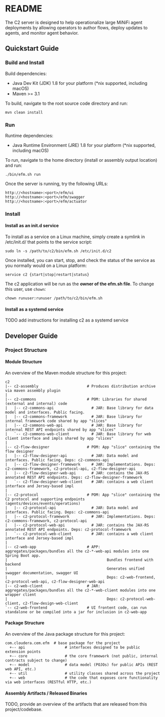<!--
 ~ (c) 2018-2019 Cloudera, Inc. All rights reserved.
 ~
 ~  This code is provided to you pursuant to your written agreement with Cloudera, which may be the terms of the
 ~  Affero General Public License version 3 (AGPLv3), or pursuant to a written agreement with a third party authorized
 ~  to distribute this code.  If you do not have a written agreement with Cloudera or with an authorized and
 ~  properly licensed third party, you do not have any rights to this code.
 ~
 ~  If this code is provided to you under the terms of the AGPLv3:
 ~   (A) CLOUDERA PROVIDES THIS CODE TO YOU WITHOUT WARRANTIES OF ANY KIND;
 ~   (B) CLOUDERA DISCLAIMS ANY AND ALL EXPRESS AND IMPLIED WARRANTIES WITH RESPECT TO THIS CODE, INCLUDING BUT NOT
 ~       LIMITED TO IMPLIED WARRANTIES OF TITLE, NON-INFRINGEMENT, MERCHANTABILITY AND FITNESS FOR A PARTICULAR PURPOSE;
 ~   (C) CLOUDERA IS NOT LIABLE TO YOU, AND WILL NOT DEFEND, INDEMNIFY, OR HOLD YOU HARMLESS FOR ANY CLAIMS ARISING
 ~       FROM OR RELATED TO THE CODE; AND
 ~   (D) WITH RESPECT TO YOUR EXERCISE OF ANY RIGHTS GRANTED TO YOU FOR THE CODE, CLOUDERA IS NOT LIABLE FOR ANY
 ~       DIRECT, INDIRECT, INCIDENTAL, SPECIAL, EXEMPLARY, PUNITIVE OR CONSEQUENTIAL DAMAGES INCLUDING, BUT NOT LIMITED
 ~       TO, DAMAGES RELATED TO LOST REVENUE, LOST PROFITS, LOSS OF INCOME, LOSS OF BUSINESS ADVANTAGE OR
 ~       UNAVAILABILITY, OR LOSS OR CORRUPTION OF DATA.
-->
# README

The C2 server is designed to help operationalize large MiNiFi agent deployments by allowing operators to author flows, deploy updates to agents, and monitor agent behavior.

## Quickstart Guide

### Build and Install

Build dependencies:

- Java Dev Kit (JDK) 1.8 for your platform (*nix supported, including macOS)
- Maven >= 3.1

To build, navigate to the root source code directory and run:

    mvn clean install 

### Run

Runtime dependencies:

- Java Runtime Environment (JRE) 1.8 for your platform (*nix supported, including macOS)

To run, navigate to the home directory (install or assembly output location) and run:

    ./bin/efm.sh run

Once the server is running, try the following URLs:

    http://<hostname>:<port>/efm/ui
    http://<hostname>:<port>/efm/swagger
    http://<hostname>:<port>/efm/actuator

### Install

#### Install as an init.d service

To install as a service on a Linux machine, simply create a symlink in /etc/init.d/ that points to the service script:

    sudo ln -s /path/to/c2/bin/efm.sh /etc/init.d/c2

Once installed, you can start, stop, and check the status of the service as you normally would on a Linux platform:

    service c2 {start|stop|restart|status} 

The c2 application will be run as the **owner of the efm.sh file**. To change this user, use `chown`: 

    chown runuser:runuser /path/to/c2/bin/efm.sh

#### Install as a systemd service

TODO add instructions for installing c2 as a systemd service

## Developer Guide

### Project Structure

#### Module Structure 

An overview of the Maven module structure for this project:

    c2
    |-- c2-assembly                      # Produces distribution archive via maven assembly plugin 
    |  
    |-- c2-commons                       # POM: Libraries for shared (external and internal) code
    |   |-- c2-commons-api                 # JAR: Base library for data model and interfaces. Public facing.
    |   |-- c2-commons-framework           # JAR: Base library for internal framework code shared by app "slices"
    |   |-- c2-commons-web-api             # JAR: Base library for internal REST API endpoints shared by app "slices"
    |   `-- c2-commons-web-client          # JAR: Base library for web client interface and impls shared by app "slices"
    |
    |-- c2-flow-designer                 # POM: App "slice" containing the flow designer
    |   |-- c2-flow-designer-api           # JAR: Data model and interfaces. Public facing. Deps: c2-commons-api
    |   |-- c2-flow-designer-framework     # JAR: Implementations. Deps: c2-commons-framework, c2-protocol-api, c2-flow-designer-api
    |   |-- c2-flow-designer-web-api       # JAR: contains the JAX-RS annotated REST API endpoints. Deps: c2-flow-designer-framework
    |   `-- c2-flow-designer-web-client    # JAR: contains a web client interface and Jersey-based impl
    |
    |-- c2-protocol                      # POM: App "slice" containing the C2 protocol and supporting endpoints (agents/devices/events/operations)
    |   |-- c2-protocol-api                # JAR: Data model and interfaces. Public facing. Deps: c2-commons-api
    |   |-- c2-protocol-framework          # JAR: Implementations. Deps: c2-commons-framework, c2-protocol-api
    |   |-- c2-protocol-web-api            # JAR: contains the JAX-RS annotated REST API endpoints. Deps: c2-protocol-framework
    |   `-- c2-protocol-web-client         # JAR: contains a web client interface and Jersey-based impl
    |
    |-- c2-web-app                       # APP: aggregates/packages/bundles all the c2-*-web-api modules into one Spring Boot app.
    |                                             Bundles frontend with backend
    |                                             Generates unified swagger documentation, swagger UI
    |                                             Deps: c2-web-frontend, c2-protocol-web-api, c2-flow-designer-web-api
    |-- c2-web-client                    # JAR: aggregates/packages/bundles all the c2-*-web-client modules into one wrapper client
    |                                             Deps: c2-protocol-web-client, c2-flow-design-web-client
    `-- c2-web-frontend                  # UI frontent code, can run standalone or be compiled into a jar for inclusion in c2-web-app

#### Package Structure

An overview of the Java package structure for this project:

    com.cloudera.cem.efm  # base package for the project
      +-- api                  # interfaces designed to be public extension points
      +-- core                 # the core framework (not public, internal contracts subject to change)
      +-- model                # data model (POJOs) for public APIs (REST web API, etc.)
      +-- util                 # utility classes shared across the project
      +-- web                  # the code that exposes core functionality via web interfaces (RESTful HTTP, etc.)

#### Assembly Artifacts / Released Binaries

TODO, provide an overview of the artifacts that are released from this project/codebase.

